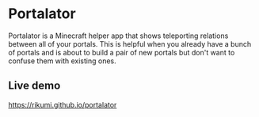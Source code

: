 # Portalator

Portalator is a Minecraft helper app that shows teleporting relations between all of your portals. This is helpful when you already have a bunch of portals and is about to build a pair of new portals but don't want to confuse them with existing ones.

## Live demo

https://rikumi.github.io/portalator
